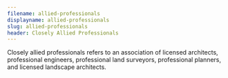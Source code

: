 ```yaml
---
filename: allied-professionals
displayname: allied-professionals
slug: allied-professionals
header: Closely Allied Professionals
---
```


Closely allied professionals refers to an association of licensed architects, professional engineers, professional land surveyors, professional planners, and licensed landscape architects.
